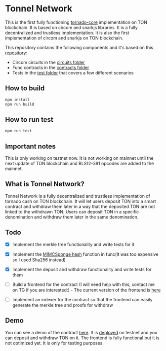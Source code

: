 # Tonnel Network
This is the first fully functioning [tornado-core](https://github.com/tornadocash/tornado-core) implementation on TON blockchain. It is based on circom and snarkjs libraries. It is a fully decentralized and trustless implementation. It is also the first implementation of circom and snarkjs on TON blockchain.

This repository contains the following components and it's based on this [repository](https://github.com/SaberDoTcodeR/ton-zk-verifier):
- Circom circuits in the [circuits folder](circuits/)
- Func contracts in the [contracts folder](contracts/) 
- Tests in the [test folder](test/) that covers a few different scenarios

## How to build
```bash
npm install
npm run build
```

## How to run test
```bash
npm run test
```


## Important notes
This is only working on testnet now. It is not working on mainnet until the next update of TON blockchain and BLS12-381 opcodes are added to the mainnet.

## What is Tonnel Network?
Tonnel Network is a fully decentralized and trustless implementation of tornado cash on TON blockchain. It will let 
users deposit TON into a smart contract and withdraw them later in a way that the deposited TON are not linked to the
withdrawn TON. Users can deposit TON in a specific denomination and withdraw them later in the same denomination.

## Todo
- [x] Implement the merkle tree functionality and write tests for it
- [x] Implement the [MIMCSponge hash](https://github.com/SaberDoTcodeR/Tonnel-Network/blob/main/contracts/MiMcSponge.fc) function in func(It was too expensive so I used Sha256 instead)
- [x] Implement the deposit and withdraw functionality and write tests for them
- [ ] Build a frontend for the contract (I will need help with this, contact me on TG if you are interested:) - The current version of the frontend is [here](https://tonnel.network)
- [ ] Implement an indexer for the contract so that the frontend can easily generate the merkle tree and proofs for withdraw


## Demo 
You can see a demo of the contract [here](https://tonnel.network). It is [deployed](https://testnet.tonscan.org/address/EQAGVfMkbxcsxWOkCnh4QIO6HHlBnaxETwVz6AoliXf2ndvf) on testnet and you can deposit and withdraw TON on it. The frontend is fully functional but it is not optimized yet. It is only for testing purposes.



